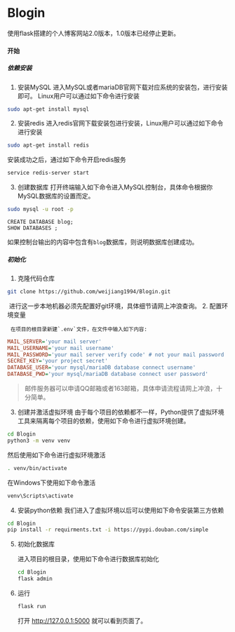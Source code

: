 # Blogin
使用flask搭建的个人博客网站2.0版本，1.0版本已经停止更新。
#### 开始
##### 依赖安装
1. 安装MySQL
进入MySQL或者mariaDB官网下载对应系统的安装包，进行安装即可。
Linux用户可以通过如下命令进行安装
```bash
sudo apt-get install mysql
```
2. 安装redis
进入redis官网下载安装包进行安装，Linux用户可以通过如下命令进行安装
```bash
sudo apt-get install redis
```
安装成功之后，通过如下命令开启redis服务
```bash
service redis-server start
```
3. 创建数据库
打开终端输入如下命令进入MySQL控制台，具体命令根据你MySQL数据库的设置而定。
```bash
sudo mysql -u root -p
```
```mysql
CREATE DATABASE blog;
SHOW DATABASES ;
```
如果控制台输出的内容中包含有`blog`数据库，则说明数据库创建成功。
##### 初始化
1. 克隆代码仓库
```bash
git clone https://github.com/weijiang1994/Blogin.git
```
​		  进行这一步本地机器必须先配置好git环境，具体细节请网上冲浪查询。
2. 配置环境变量

     在项目的根目录新建`.env`文件，在文件中输入如下内容:

```ini
MAIL_SERVER='your mail server'
MAIL_USERNAME='your mail username'
MAIL_PASSWORD='your mail server verify code' # not your mail password
SECRET_KEY='your project secret'
DATABASE_USER='your mysql/mariaDB database connect username'
DATABASE_PWD='your mysql/mariaDB database connect user password'
```
>邮件服务器可以申请QQ邮箱或者163邮箱，具体申请流程请网上冲浪，十分简单。
3. 创建并激活虚拟环境
由于每个项目的依赖都不一样，Python提供了虚拟环境工具来隔离每个项目的依赖，使用如下命令进行虚拟环境创建。
```bash
cd Blogin
python3 -m venv venv
```
然后使用如下命令进行虚拟环境激活
```bash
. venv/bin/activate
```
在Windows下使用如下命令激活
```bash
venv\Scripts\activate
```
4. 安装python依赖
我们进入了虚拟环境以后可以使用如下命令安装第三方依赖
```bash
cd Blogin
pip install -r requirments.txt -i https://pypi.douban.com/simple
```

5. 初始化数据库

   进入项目的根目录，使用如下命令进行数据库初始化

   ```bash
   cd Blogin
   flask admin
   ```

6. 运行

   ```bash
   flask run
   ```

   打开 http://127.0.0.1:5000 就可以看到页面了。